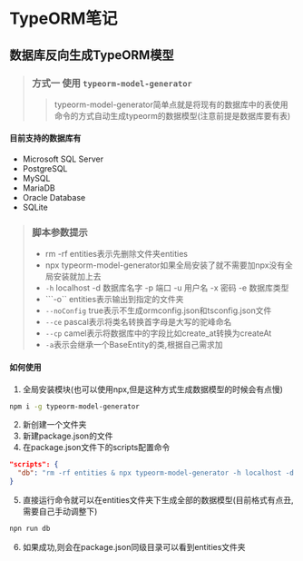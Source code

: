 # TypeORM笔记
## 数据库反向生成TypeORM模型

> ### 方式一 使用 ``` typeorm-model-generator ```
>>typeorm-model-generator简单点就是将现有的数据库中的表使用命令的方式自动生成typeorm的数据模型(注意前提是数据库要有表)

#### 目前支持的数据库有

-  Microsoft SQL Server
-  PostgreSQL
-  MySQL
-  MariaDB
-  Oracle Database
-  SQLite

> ### 脚本参数提示
> - rm -rf entities表示先删除文件夹entities
> - npx typeorm-model-generator如果全局安装了就不需要加npx没有全局安装就加上去
> - ```-h``` localhost -d 数据库名字 -p 端口 -u 用户名 -x 密码 -e 数据库类型
> - ```-o`` entities表示输出到指定的文件夹
> - ```--noConfig``` true表示不生成ormconfig.json和tsconfig.json文件
> - ```--ce``` pascal表示将类名转换首字母是大写的驼峰命名
> - ```--cp``` camel表示将数据库中的字段比如create_at转换为createAt
> - ```-a```表示会继承一个BaseEntity的类,根据自己需求加

#### 如何使用

1. 全局安装模块(也可以使用npx,但是这种方式生成数据模型的时候会有点慢)

``` sh
npm i -g typeorm-model-generator
```
2. 新创建一个文件夹
3. 新建package.json的文件
4. 在package.json文件下的scripts配置命令
``` json
"scripts": {
  "db": "rm -rf entities & npx typeorm-model-generator -h localhost -d testdabase -p 3306 -u root -x root -e mysql -o entities --noConfig true --ce pascal --cp camel"
}
```
5. 直接运行命令就可以在entities文件夹下生成全部的数据模型(目前格式有点丑,需要自己手动调整下)
``` sh 
npn run db 
```
6. 如果成功,则会在package.json同级目录可以看到entities文件夹


